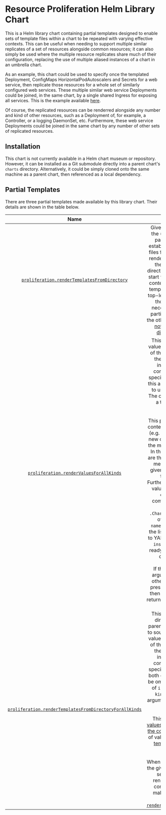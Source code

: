 # Resource Proliferation Helm Library Chart

This is a Helm library chart containing partial templates designed to enable sets of
template files within a chart to be repeated with varying effective contexts.  This can be
useful when needing to support multiple similar replicates of a set of resources alongside
common resources; it can also simply be used where the multiple resource replicates share
much of their configuration, replacing the use of multiple aliased instances of a chart in
an umbrella chart.

As an example, this chart could be used to specify once the templated Deployment, ConfigMaps
HorizontalPodAutoscalers and Secrets for a web service, then replicate those resources for a
whole set of similarly configured web services. These multiple similar web service
Deployments could be joined, in the same chart, by a single shared Ingress for exposing all
services.  This is the example available [here](/examples/various-webservers).

Of course, the replicated resources can be renderred alongside any number and kind of other
resources, such as a Deployment of, for example, a Controller, or a logging DaemonSet, etc.
Furthermore, these web service Deployments could be joined in the same chart by any number
of other sets of replicated resources.

## Installation

This chart is not currently available in a Helm chart museum or repository.  However, it
can be installed as a Git submodule directly into a parent chart's `charts` directory.
Alternatively, it could be simply cloned onto the same machine as a parent chart, then
referenced as a local dependency.

## Partial Templates

There are three partial templates made available by this library chart.  Their details are
shown in the table below.

| Name | Description | Signature |
| :--: | :---------: | :-------: |
| <a id="renderTemplatesFromDirectory" href="#renderTemplatesFromDirectory">`proliferation.renderTemplatesFromDirectory`</a> | Given a directory relative to the (parent) chart root, this partial template will first establish all partials from any files from that directory, then render all the resources from the template files in that directory whose names do not start with an underscore. The context used to render these templates is intended to be a top-level Helm-style context, though that isn't strictly necessary when using this partial template directly. On the other hand, [this template is not expected to be used directly](#renderTemplatesFromDirectory-equivalence) in most cases. | `list <directory> <context>` |
| <a id="renderValuesForAllKinds" href="#renderValuesForAllKinds">`proliferation.renderValuesForAllKinds`</a> | This partial may be given a values key located at the root of the values tree that holds the mapping of replicate instance names to the corresponding instance-specific values. Alternatively, this argument may be omitted to use the default of `kinds`.  The one required argument is a top-level Helm-style context.<br /><br />This partial will take the given context, remove the given key (e.g. `kinds`), then construct a new context for each entry in the map under that given key. In this new context, `.Values` are those of the given context merged with those of the given entry, with the entry's taking precedence. Furthermore, the `nameOverride` value in the new context is either based on the combination of the entry's unique key and the `.Chart.Name`, or an extension of the given context's `nameOverride`.  The output is the list of contexts renderred to YAML, under the single key `instanceValues` of a map, ready for conversion back to data using `fromYaml`.<br /><br />If the key specified in the arguments (or `kinds`, if not otherwise specified) is not present in the given context then a the original context is returned as the sole item in the list of contexts. | `<context> \| list <context> [<replicate values key>]` |
| <a id="renderTemplatesFromDirectoryForAllKinds" href="#renderTemplatesFromDirectoryForAllKinds">`proliferation.renderTemplatesFromDirectoryForAllKinds`</a> | This partial may be given a directory (relative to the parent chart root) from which to source template files, and a values key located at the root of the values tree that holds the mapping of replicate instance names to the corresponding instance-specific values. Alternatively, both of these arguments may be omitted to use the defaults of `instance-templates` and `kinds`.  The one required argument is a top-level Helm-style context.<br /><br />This partial will [render the values for all kinds specified in the context](#renderValuesForAllKinds), then use each set of values in turn to [render the templates from the given directory](#renderTemplatesFromDirectory).<br /><br /><a id="renderTemplatesFromDirectory-equivalence">When no kinds are specified in the given context then a single set of the resources is rendered, using the given context unchanged.  This makes it equivalent to the partial [`renderTemplatesFromDirectory`](#renderTemplatesFromDirectory).</a> | `<context> \| list <context> [<template directory> <replicate values key>]` |
